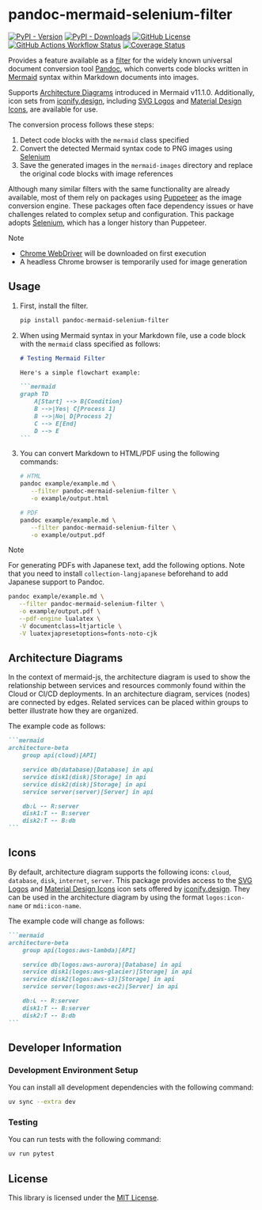 # pandoc-mermaid-selenium-filter

[![PyPI - Version](https://img.shields.io/pypi/v/pandoc-mermaid-selenium-filter)](https://pypi.org/project/pandoc-mermaid-selenium-filter/)
[![PyPI - Downloads](https://img.shields.io/pypi/dm/pandoc-mermaid-selenium-filter)](https://pypi.org/project/pandoc-mermaid-selenium-filter/)
[![GitHub License](https://img.shields.io/github/license/itTkm/pandoc-mermaid-selenium-filter)](https://github.com/itTkm/pandoc-mermaid-selenium-filter/blob/main/LICENSE)
[![GitHub Actions Workflow Status](https://img.shields.io/github/actions/workflow/status/itTkm/pandoc-mermaid-selenium-filter/test.yml?branch=main)](https://github.com/itTkm/pandoc-mermaid-selenium-filter/actions/workflows/test.yml?query=branch%3Amain)
[![Coverage Status](https://coveralls.io/repos/github/itTkm/pandoc-mermaid-selenium-filter/badge.svg?branch=main)](https://coveralls.io/github/itTkm/pandoc-mermaid-selenium-filter?branch=main)

Provides a feature available as a [filter] for the widely known universal document conversion tool [Pandoc], which converts code blocks written in [Mermaid] syntax within Markdown documents into images.

Supports [Architecture Diagrams] introduced in Mermaid v11.1.0. Additionally, icon sets from [iconify.design], including [SVG Logos] and [Material Design Icons], are available for use.

The conversion process follows these steps:

1. Detect code blocks with the `mermaid` class specified
2. Convert the detected Mermaid syntax code to PNG images using [Selenium]
3. Save the generated images in the `mermaid-images` directory and replace the original code blocks with image references

Although many similar filters with the same functionality are already available, most of them rely on packages using [Puppeteer] as the image conversion engine. These packages often face dependency issues or have challenges related to complex setup and configuration. This package adopts [Selenium], which has a longer history than Puppeteer.

> [!NOTE]
>
> - [Chrome WebDriver] will be downloaded on first execution
> - A headless Chrome browser is temporarily used for image generation

[pandoc]: https://pandoc.org/
[filter]: https://pandoc.org/filters.html
[Mermaid]: https://mermaid.js.org/
[Architecture Diagrams]: https://mermaid.js.org/syntax/architecture.html
[iconify.design]: https://iconify.design/
[SVG Logos]: https://icon-sets.iconify.design/logos/
[Material Design Icons]: https://icon-sets.iconify.design/mdi/
[Selenium]: https://www.selenium.dev/
[Puppeteer]: https://pptr.dev/
[Chrome WebDriver]: (https://developer.chrome.com/docs/chromedriver?hl=ja)

## Usage

1. First, install the filter.

   ```bash
   pip install pandoc-mermaid-selenium-filter
   ```

2. When using Mermaid syntax in your Markdown file, use a code block with the `mermaid` class specified as follows:

   ````markdown
   # Testing Mermaid Filter

   Here's a simple flowchart example:

   ```mermaid
   graph TD
       A[Start] --> B{Condition}
       B -->|Yes| C[Process 1]
       B -->|No| D[Process 2]
       C --> E[End]
       D --> E
   ```
   ````

3. You can convert Markdown to HTML/PDF using the following commands:

   ```bash
   # HTML
   pandoc example/example.md \
      --filter pandoc-mermaid-selenium-filter \
      -o example/output.html

   # PDF
   pandoc example/example.md \
      --filter pandoc-mermaid-selenium-filter \
      -o example/output.pdf
   ```

> [!NOTE]
>
> For generating PDFs with Japanese text, add the following options.
> Note that you need to install `collection-langjapanese` beforehand to add Japanese support to Pandoc.
>
> ```bash
> pandoc example/example.md \
>    --filter pandoc-mermaid-selenium-filter \
>    -o example/output.pdf \
>    --pdf-engine lualatex \
>    -V documentclass=ltjarticle \
>    -V luatexjapresetoptions=fonts-noto-cjk
> ```

## Architecture Diagrams

In the context of mermaid-js, the architecture diagram is used to show the relationship between services and resources commonly found within the Cloud or CI/CD deployments. In an architecture diagram, services (nodes) are connected by edges. Related services can be placed within groups to better illustrate how they are organized.

The example code as follows:

````markdown
```mermaid
architecture-beta
    group api(cloud)[API]

    service db(database)[Database] in api
    service disk1(disk)[Storage] in api
    service disk2(disk)[Storage] in api
    service server(server)[Server] in api

    db:L -- R:server
    disk1:T -- B:server
    disk2:T -- B:db
```
````

## Icons

By default, architecture diagram supports the following icons: `cloud`, `database`, `disk`, `internet`, `server`. This package provides access to the [SVG Logos] and [Material Design Icons] icon sets offered by [iconify.design]. They can be used in the architecture diagram by using the format `logos:icon-name` or `mdi:icon-name`.

The example code will change as follows:

````markdown
```mermaid
architecture-beta
    group api(logos:aws-lambda)[API]

    service db(logos:aws-aurora)[Database] in api
    service disk1(logos:aws-glacier)[Storage] in api
    service disk2(logos:aws-s3)[Storage] in api
    service server(logos:aws-ec2)[Server] in api

    db:L -- R:server
    disk1:T -- B:server
    disk2:T -- B:db
```
````

## Developer Information

### Development Environment Setup

You can install all development dependencies with the following command:

```bash
uv sync --extra dev
```

### Testing

You can run tests with the following command:

```bash
uv run pytest
```

## License

This library is licensed under the [MIT License](https://github.com/itTkm/pandoc-mermaid-selenium-filter/blob/main/LICENSE).
